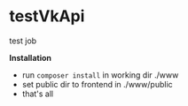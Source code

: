 # testVkApi
test job

**Installation**

* run ```composer install``` in working dir ./www
* set public dir to frontend in ./www/public
* that's all
